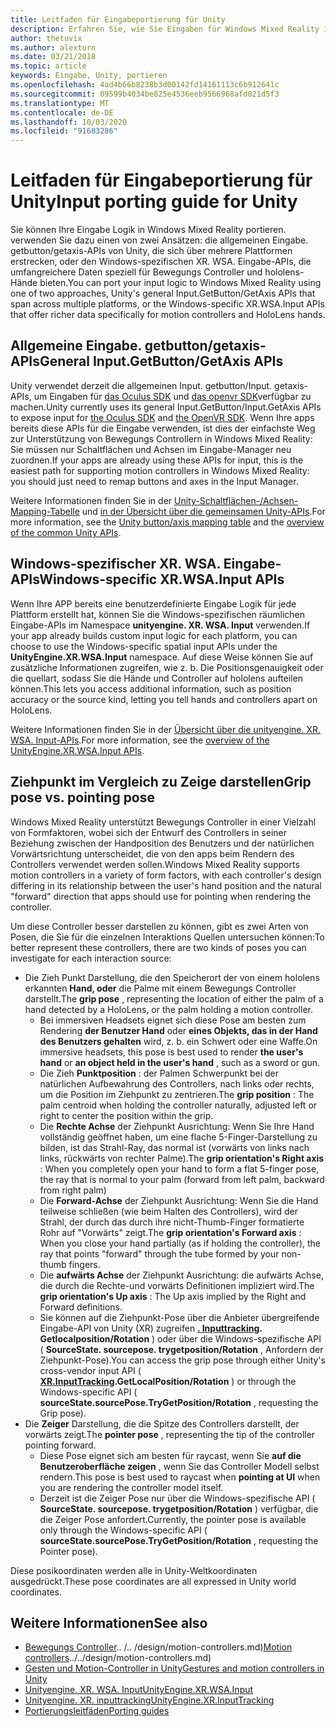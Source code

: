 ```yaml
---
title: Leitfaden für Eingabeportierung für Unity
description: Erfahren Sie, wie Sie Eingaben für Windows Mixed Reality in Unity verarbeiten.
author: thetuvix
ms.author: alexturn
ms.date: 03/21/2018
ms.topic: article
keywords: Eingabe, Unity, portieren
ms.openlocfilehash: 4ad4b66b8238b3d00142fd14161113c6b912641c
ms.sourcegitcommit: 09599b4034be825e4536eeb9566968afd021d5f3
ms.translationtype: MT
ms.contentlocale: de-DE
ms.lasthandoff: 10/03/2020
ms.locfileid: "91683286"
---
```

# <a name="input-porting-guide-for-unity"></a><span data-ttu-id="2b7a9-104">Leitfaden für Eingabeportierung für Unity</span><span class="sxs-lookup"><span data-stu-id="2b7a9-104">Input porting guide for Unity</span></span>

<span data-ttu-id="2b7a9-105">Sie können Ihre Eingabe Logik in Windows Mixed Reality portieren. verwenden Sie dazu einen von zwei Ansätzen: die allgemeinen Eingabe. getbutton/getaxis-APIs von Unity, die sich über mehrere Plattformen erstrecken, oder den Windows-spezifischen XR. WSA. Eingabe-APIs, die umfangreichere Daten speziell für Bewegungs Controller und hololens-Hände bieten.</span><span class="sxs-lookup"><span data-stu-id="2b7a9-105">You can port your input logic to Windows Mixed Reality using one of two approaches, Unity's general Input.GetButton/GetAxis APIs that span across multiple platforms, or the Windows-specific XR.WSA.Input APIs that offer richer data specifically for motion controllers and HoloLens hands.</span></span>

## <a name="general-inputgetbuttongetaxis-apis"></a><span data-ttu-id="2b7a9-106">Allgemeine Eingabe. getbutton/getaxis-APIs</span><span class="sxs-lookup"><span data-stu-id="2b7a9-106">General Input.GetButton/GetAxis APIs</span></span>

<span data-ttu-id="2b7a9-107">Unity verwendet derzeit die allgemeinen Input. getbutton/Input. getaxis-APIs, um Eingaben für [das Oculus SDK](https://docs.unity3d.com/Manual/OculusControllers.html) und [das openvr SDK](https://docs.unity3d.com/Manual/OpenVRControllers.html)verfügbar zu machen.</span><span class="sxs-lookup"><span data-stu-id="2b7a9-107">Unity currently uses its general Input.GetButton/Input.GetAxis APIs to expose input for [the Oculus SDK](https://docs.unity3d.com/Manual/OculusControllers.html) and [the OpenVR SDK](https://docs.unity3d.com/Manual/OpenVRControllers.html).</span></span> <span data-ttu-id="2b7a9-108">Wenn Ihre apps bereits diese APIs für die Eingabe verwenden, ist dies der einfachste Weg zur Unterstützung von Bewegungs Controllern in Windows Mixed Reality: Sie müssen nur Schaltflächen und Achsen im Eingabe-Manager neu zuordnen.</span><span class="sxs-lookup"><span data-stu-id="2b7a9-108">If your apps are already using these APIs for input, this is the easiest path for supporting motion controllers in Windows Mixed Reality: you should just need to remap buttons and axes in the Input Manager.</span></span>

<span data-ttu-id="2b7a9-109">Weitere Informationen finden Sie in der [Unity-Schaltflächen-/Achsen-Mapping-Tabelle](../unity/gestures-and-motion-controllers-in-unity.md#unity-buttonaxis-mapping-table) und [in der Übersicht über die gemeinsamen Unity-APIs](../unity/gestures-and-motion-controllers-in-unity.md#common-unity-apis-inputgetbuttongetaxis).</span><span class="sxs-lookup"><span data-stu-id="2b7a9-109">For more information, see the [Unity button/axis mapping table](../unity/gestures-and-motion-controllers-in-unity.md#unity-buttonaxis-mapping-table) and the [overview of the common Unity APIs](../unity/gestures-and-motion-controllers-in-unity.md#common-unity-apis-inputgetbuttongetaxis).</span></span>

## <a name="windows-specific-xrwsainput-apis"></a><span data-ttu-id="2b7a9-110">Windows-spezifischer XR. WSA. Eingabe-APIs</span><span class="sxs-lookup"><span data-stu-id="2b7a9-110">Windows-specific XR.WSA.Input APIs</span></span>

<span data-ttu-id="2b7a9-111">Wenn Ihre APP bereits eine benutzerdefinierte Eingabe Logik für jede Plattform erstellt hat, können Sie die Windows-spezifischen räumlichen Eingabe-APIs im Namespace **unityengine. XR. WSA. Input** verwenden.</span><span class="sxs-lookup"><span data-stu-id="2b7a9-111">If your app already builds custom input logic for each platform, you can choose to use the Windows-specific spatial input APIs under the **UnityEngine.XR.WSA.Input** namespace.</span></span> <span data-ttu-id="2b7a9-112">Auf diese Weise können Sie auf zusätzliche Informationen zugreifen, wie z. b. Die Positionsgenauigkeit oder die quellart, sodass Sie die Hände und Controller auf hololens aufteilen können.</span><span class="sxs-lookup"><span data-stu-id="2b7a9-112">This lets you access additional information, such as position accuracy or the source kind, letting you tell hands and controllers apart on HoloLens.</span></span>

<span data-ttu-id="2b7a9-113">Weitere Informationen finden Sie in der [Übersicht über die unityengine. XR. WSA. Input-APIs](../unity/gestures-and-motion-controllers-in-unity.md#windows-specific-apis-xrwsainput).</span><span class="sxs-lookup"><span data-stu-id="2b7a9-113">For more information, see the [overview of the UnityEngine.XR.WSA.Input APIs](../unity/gestures-and-motion-controllers-in-unity.md#windows-specific-apis-xrwsainput).</span></span>

## <a name="grip-pose-vs-pointing-pose"></a><span data-ttu-id="2b7a9-114">Ziehpunkt im Vergleich zu Zeige darstellen</span><span class="sxs-lookup"><span data-stu-id="2b7a9-114">Grip pose vs. pointing pose</span></span>

<span data-ttu-id="2b7a9-115">Windows Mixed Reality unterstützt Bewegungs Controller in einer Vielzahl von Formfaktoren, wobei sich der Entwurf des Controllers in seiner Beziehung zwischen der Handposition des Benutzers und der natürlichen Vorwärtsrichtung unterscheidet, die von den apps beim Rendern des Controllers verwendet werden sollen.</span><span class="sxs-lookup"><span data-stu-id="2b7a9-115">Windows Mixed Reality supports motion controllers in a variety of form factors, with each controller's design differing in its relationship between the user's hand position and the natural "forward" direction that apps should use for pointing when rendering the controller.</span></span>

<span data-ttu-id="2b7a9-116">Um diese Controller besser darstellen zu können, gibt es zwei Arten von Posen, die Sie für die einzelnen Interaktions Quellen untersuchen können:</span><span class="sxs-lookup"><span data-stu-id="2b7a9-116">To better represent these controllers, there are two kinds of poses you can investigate for each interaction source:</span></span>

* <span data-ttu-id="2b7a9-117">Die Zieh Punkt Darstellung, die den Speicherort der von einem hololens erkannten **Hand, oder** die Palme mit einem Bewegungs Controller darstellt.</span><span class="sxs-lookup"><span data-stu-id="2b7a9-117">The **grip pose** , representing the location of either the palm of a hand detected by a HoloLens, or the palm holding a motion controller.</span></span>
    * <span data-ttu-id="2b7a9-118">Bei immersiven Headsets eignet sich diese Pose am besten zum Rendering **der Benutzer Hand** oder **eines Objekts, das in der Hand des Benutzers gehalten** wird, z. b. ein Schwert oder eine Waffe.</span><span class="sxs-lookup"><span data-stu-id="2b7a9-118">On immersive headsets, this pose is best used to render **the user's hand** or **an object held in the user's hand** , such as a sword or gun.</span></span>
    * <span data-ttu-id="2b7a9-119">Die Zieh **Punktposition** : der Palmen Schwerpunkt bei der natürlichen Aufbewahrung des Controllers, nach links oder rechts, um die Position im Ziehpunkt zu zentrieren.</span><span class="sxs-lookup"><span data-stu-id="2b7a9-119">The **grip position** : The palm centroid when holding the controller naturally, adjusted left or right to center the position within the grip.</span></span>
    * <span data-ttu-id="2b7a9-120">Die **Rechte Achse** der Ziehpunkt Ausrichtung: Wenn Sie Ihre Hand vollständig geöffnet haben, um eine flache 5-Finger-Darstellung zu bilden, ist das Strahl-Ray, das normal ist (vorwärts von links nach links, rückwärts von rechter Palme).</span><span class="sxs-lookup"><span data-stu-id="2b7a9-120">The **grip orientation's Right axis** : When you completely open your hand to form a flat 5-finger pose, the ray that is normal to your palm (forward from left palm, backward from right palm)</span></span>
    * <span data-ttu-id="2b7a9-121">Die **Forward-Achse** der Ziehpunkt Ausrichtung: Wenn Sie die Hand teilweise schließen (wie beim Halten des Controllers), wird der Strahl, der durch das durch ihre nicht-Thumb-Finger formatierte Rohr auf "Vorwärts" zeigt.</span><span class="sxs-lookup"><span data-stu-id="2b7a9-121">The **grip orientation's Forward axis** : When you close your hand partially (as if holding the controller), the ray that points "forward" through the tube formed by your non-thumb fingers.</span></span>
    * <span data-ttu-id="2b7a9-122">Die **aufwärts Achse** der Ziehpunkt Ausrichtung: die aufwärts Achse, die durch die Rechte-und vorwärts Definitionen impliziert wird.</span><span class="sxs-lookup"><span data-stu-id="2b7a9-122">The **grip orientation's Up axis** : The Up axis implied by the Right and Forward definitions.</span></span>
    * <span data-ttu-id="2b7a9-123">Sie können auf die Ziehpunkt-Pose über die Anbieter übergreifende Eingabe-API von Unity (XR) zugreifen **[. Inputtracking](https://docs.unity3d.com/ScriptReference/XR.InputTracking.html). Getlocalposition/Rotation** ) oder über die Windows-spezifische API ( **SourceState. sourcepose. trygetposition/Rotation** , Anfordern der Ziehpunkt-Pose).</span><span class="sxs-lookup"><span data-stu-id="2b7a9-123">You can access the grip pose through either Unity's cross-vendor input API ( **[XR.InputTracking](https://docs.unity3d.com/ScriptReference/XR.InputTracking.html).GetLocalPosition/Rotation** ) or through the Windows-specific API ( **sourceState.sourcePose.TryGetPosition/Rotation** , requesting the Grip pose).</span></span>
* <span data-ttu-id="2b7a9-124">Die **Zeiger** Darstellung, die die Spitze des Controllers darstellt, der vorwärts zeigt.</span><span class="sxs-lookup"><span data-stu-id="2b7a9-124">The **pointer pose** , representing the tip of the controller pointing forward.</span></span>
    * <span data-ttu-id="2b7a9-125">Diese Pose eignet sich am besten für raycast, wenn Sie **auf die Benutzeroberfläche zeigen** , wenn Sie das Controller Modell selbst rendern.</span><span class="sxs-lookup"><span data-stu-id="2b7a9-125">This pose is best used to raycast when **pointing at UI** when you are rendering the controller model itself.</span></span>
    * <span data-ttu-id="2b7a9-126">Derzeit ist die Zeiger Pose nur über die Windows-spezifische API ( **SourceState. sourcepose. trygetposition/Rotation** ) verfügbar, die die Zeiger Pose anfordert.</span><span class="sxs-lookup"><span data-stu-id="2b7a9-126">Currently, the pointer pose is available only through the Windows-specific API ( **sourceState.sourcePose.TryGetPosition/Rotation** , requesting the Pointer pose).</span></span>

<span data-ttu-id="2b7a9-127">Diese posikoordinaten werden alle in Unity-Weltkoordinaten ausgedrückt.</span><span class="sxs-lookup"><span data-stu-id="2b7a9-127">These pose coordinates are all expressed in Unity world coordinates.</span></span>

## <a name="see-also"></a><span data-ttu-id="2b7a9-128">Weitere Informationen</span><span class="sxs-lookup"><span data-stu-id="2b7a9-128">See also</span></span>
* <span data-ttu-id="2b7a9-129">[Bewegungs Controller]().. /.. /design/motion-controllers.md)</span><span class="sxs-lookup"><span data-stu-id="2b7a9-129">[Motion controllers]()../../design/motion-controllers.md)</span></span>
* [<span data-ttu-id="2b7a9-130">Gesten und Motion-Controller in Unity</span><span class="sxs-lookup"><span data-stu-id="2b7a9-130">Gestures and motion controllers in Unity</span></span>](../unity/gestures-and-motion-controllers-in-unity.md)
* [<span data-ttu-id="2b7a9-131">Unityengine. XR. WSA. Input</span><span class="sxs-lookup"><span data-stu-id="2b7a9-131">UnityEngine.XR.WSA.Input</span></span>](https://docs.unity3d.com/ScriptReference/XR.WSA.Input.InteractionManager.html)
* [<span data-ttu-id="2b7a9-132">Unityengine. XR. inputtracking</span><span class="sxs-lookup"><span data-stu-id="2b7a9-132">UnityEngine.XR.InputTracking</span></span>](https://docs.unity3d.com/ScriptReference/XR.InputTracking.html)
* [<span data-ttu-id="2b7a9-133">Portierungsleitfäden</span><span class="sxs-lookup"><span data-stu-id="2b7a9-133">Porting guides</span></span>](porting-guides.md)
